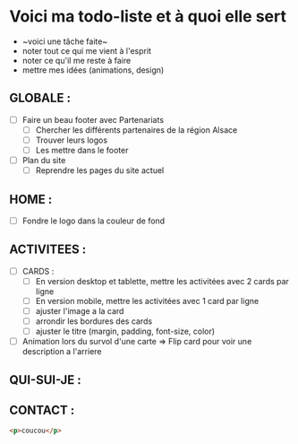 # Voici ma todo-liste et à quoi elle sert

- ~voici une tâche faite~
- noter tout ce qui me vient à l'esprit
- noter ce qu'il me reste à faire
- mettre mes idées (animations, design)

## GLOBALE :

- [ ] Faire un beau footer avec Partenariats
  - [ ] Chercher les différents partenaires de la région Alsace
  - [ ] Trouver leurs logos
  - [ ] Les mettre dans le footer
- [ ] Plan du site
  - [ ] Reprendre les pages du site actuel

## HOME :

- [ ] Fondre le logo dans la couleur de fond

## ACTIVITEES :

- [ ] CARDS :
  - [ ] En version desktop et tablette, mettre les activitées avec 2 cards par ligne
  - [ ] En version mobile, mettre les activitées avec 1 card par ligne
  - [ ] ajuster l'image a la card
  - [ ] arrondir les bordures des cards
  - [ ] ajuster le titre (margin, padding, font-size, color)
- [ ] Animation lors du survol d'une carte => Flip card pour voir une description a l'arriere

## QUI-SUI-JE :

## CONTACT :

```html
<p>coucou</p>
```

